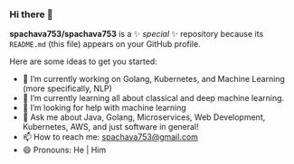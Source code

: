 ### Hi there 👋

**spachava753/spachava753** is a ✨ _special_ ✨ repository because its `README.md` (this file) appears on your GitHub profile.

Here are some ideas to get you started:

- 🔭 I’m currently working on Golang, Kubernetes, and Machine Learning (more specifically, NLP)
- 🌱 I’m currently learning all about classical and deep machine learning.
- 🤔 I’m looking for help with machine learning
- 💬 Ask me about Java, Golang, Microservices, Web Development, Kubernetes, AWS, and just software in general!
- 📫 How to reach me: spachava753@gmail.com
- 😄 Pronouns: He | Him
